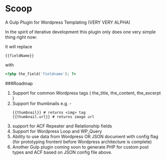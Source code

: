 # Scoop
A Gulp Plugin for Wordpress Templating (VERY VERY ALPHA)

In the spirit of iterative development this plugin only does one very simple thing right now:

It will replace 

```
{{fieldName}}
```

with

```php
<?php the_field('fieldname'); ?>
```

###Roadmap

1. Support for common Wordpress tags ( the_title, the_content, the_excerpt )
2. Support for thumbnails e.g. - 
	```
	{{thumbnail}} # returns <img> tag
	{{thumbnail.url}} # returns image url
	```
3. support for ACF Repeater and Relationship fields
4. Support for Wordpress Loop and WP_Query
5. Ability to use data from Wordpress OR JSON document with config flag (for prototyping frontent before Wordpress architecture is complete)
6. Another Gulp plugin coming soon to generate PHP for custom post types and ACF based on JSON config file above.